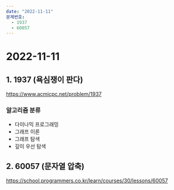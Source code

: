 ```yaml
---
date: "2022-11-11"
문제번호:
  - 1937
  - 60057
---
```


# 2022-11-11

## 1. 1937 (욕심쟁이 판다)
https://www.acmicpc.net/problem/1937

### 알고리즘 분류
- 다이나믹 프로그래밍
- 그래프 이론
- 그래프 탐색
- 깊이 우선 탐색

## 2. 60057 (문자열 압축)
https://school.programmers.co.kr/learn/courses/30/lessons/60057
